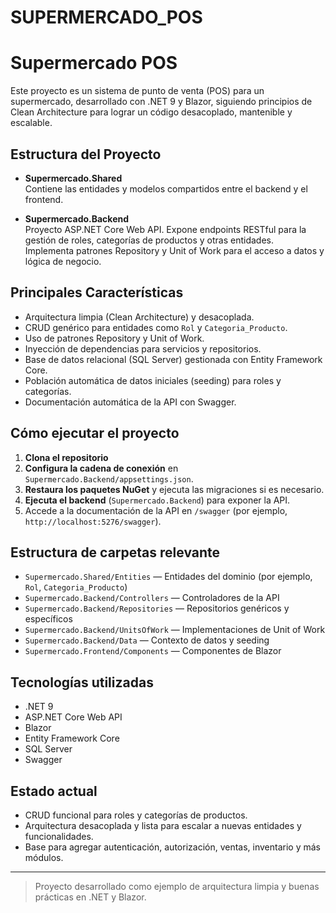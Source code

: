 # SUPERMERCADO_POS

# Supermercado POS

Este proyecto es un sistema de punto de venta (POS) para un supermercado, desarrollado con .NET 9 y Blazor, siguiendo principios de Clean Architecture para lograr un código desacoplado, mantenible y escalable.

## Estructura del Proyecto

- **Supermercado.Shared**  
  Contiene las entidades y modelos compartidos entre el backend y el frontend.

- **Supermercado.Backend**  
  Proyecto ASP.NET Core Web API. Expone endpoints RESTful para la gestión de roles, categorías de productos y otras entidades.  
  Implementa patrones Repository y Unit of Work para el acceso a datos y lógica de negocio.

## Principales Características

- Arquitectura limpia (Clean Architecture) y desacoplada.
- CRUD genérico para entidades como `Rol` y `Categoria_Producto`.
- Uso de patrones Repository y Unit of Work.
- Inyección de dependencias para servicios y repositorios.
- Base de datos relacional (SQL Server) gestionada con Entity Framework Core.
- Población automática de datos iniciales (seeding) para roles y categorías.
- Documentación automática de la API con Swagger.


## Cómo ejecutar el proyecto

1. **Clona el repositorio**
2. **Configura la cadena de conexión** en `Supermercado.Backend/appsettings.json`.
3. **Restaura los paquetes NuGet** y ejecuta las migraciones si es necesario.
4. **Ejecuta el backend** (`Supermercado.Backend`) para exponer la API.
5. Accede a la documentación de la API en `/swagger` (por ejemplo, `http://localhost:5276/swagger`).

## Estructura de carpetas relevante

- `Supermercado.Shared/Entities` — Entidades del dominio (por ejemplo, `Rol`, `Categoria_Producto`)
- `Supermercado.Backend/Controllers` — Controladores de la API
- `Supermercado.Backend/Repositories` — Repositorios genéricos y específicos
- `Supermercado.Backend/UnitsOfWork` — Implementaciones de Unit of Work
- `Supermercado.Backend/Data` — Contexto de datos y seeding
- `Supermercado.Frontend/Components` — Componentes de Blazor

## Tecnologías utilizadas

- .NET 9
- ASP.NET Core Web API
- Blazor
- Entity Framework Core
- SQL Server
- Swagger

## Estado actual

- CRUD funcional para roles y categorías de productos.
- Arquitectura desacoplada y lista para escalar a nuevas entidades y funcionalidades.
- Base para agregar autenticación, autorización, ventas, inventario y más módulos.

---

> Proyecto desarrollado como ejemplo de arquitectura limpia y buenas prácticas en .NET y Blazor.